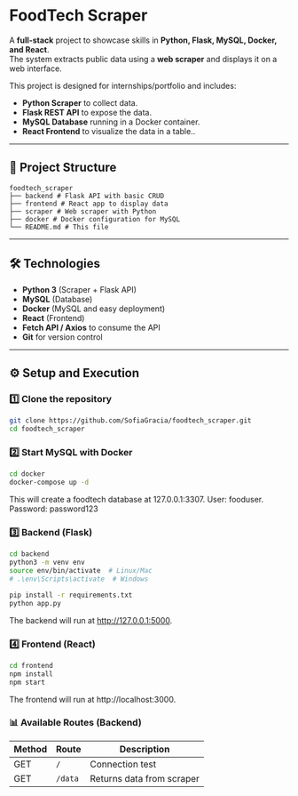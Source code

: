 # FoodTech Scraper

A **full-stack** project to showcase skills in **Python, Flask, MySQL, Docker, and React**.  
The system extracts public data using a **web scraper** and displays it on a web interface.  

This project is designed for internships/portfolio and includes:
- **Python Scraper** to collect data.
- **Flask REST API** to expose the data.
- **MySQL Database** running in a Docker container.
- **React Frontend** to visualize the data in a table..

---

## 🚀 Project Structure
```
foodtech_scraper
├── backend # Flask API with basic CRUD
├── frontend # React app to display data
├── scraper # Web scraper with Python
├── docker # Docker configuration for MySQL
└── README.md # This file
```

---

## 🛠 Technologies

- **Python 3** (Scraper + Flask API)
- **MySQL** (Database)
- **Docker** (MySQL and easy deployment)
- **React** (Frontend)
- **Fetch API / Axios** to consume the API
- **Git** for version control

---

## ⚙️ Setup and Execution

### 1️⃣ Clone the repository
```bash
git clone https://github.com/SofiaGracia/foodtech_scraper.git
cd foodtech_scraper
```

### 2️⃣ Start MySQL with Docker
```bash
cd docker
docker-compose up -d
```
This will create a foodtech database at 127.0.0.1:3307.
User: fooduser.
Password: password123

### 3️⃣ Backend (Flask)
```bash
cd backend
python3 -m venv env
source env/bin/activate  # Linux/Mac
# .\env\Scripts\activate  # Windows

pip install -r requirements.txt
python app.py
```
The backend will run at http://127.0.0.1:5000.

### 4️⃣ Frontend (React)
```bash
cd frontend
npm install
npm start
```
The frontend will run at http://localhost:3000.

### 📊 Available Routes (Backend)
| Method | Route   | Description               |
|--------|---------|----------------------------|
| GET    | `/`     | Connection test            |
| GET    | `/data` | Returns data from scraper   |